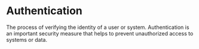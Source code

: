 # Authentication

The process of verifying the identity of a user or system. Authentication is an important security measure that helps to prevent unauthorized access to systems or data.